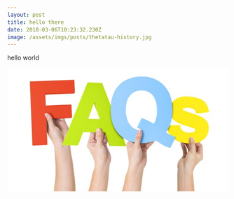 ```yaml
---
layout: post
title: hello there
date: 2018-03-06T10:23:32.230Z
image: /assets/imgs/posts/thetatau-history.jpg
---
```

hello world

![test](/assets/imgs/posts/faq.jpg)
